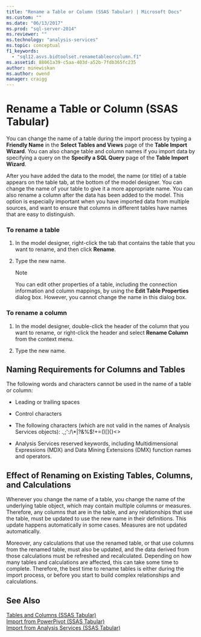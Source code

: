 ```yaml
---
title: "Rename a Table or Column (SSAS Tabular) | Microsoft Docs"
ms.custom: ""
ms.date: "06/13/2017"
ms.prod: "sql-server-2014"
ms.reviewer: ""
ms.technology: "analysis-services"
ms.topic: conceptual
f1_keywords: 
  - "sql12.asvs.bidtoolset.renametableorcolumn.f1"
ms.assetid: 88061a39-c5aa-403d-a52b-7fdb365fc235
author: minewiskan
ms.author: owend
manager: craigg
---
```

# Rename a Table or Column (SSAS Tabular)
  You can change the name of a table during the import process by typing a **Friendly Name** in the **Select Tables and Views** page of the **Table Import Wizard**. You can also change table and column names if you import data by specifying a query on the **Specify a SQL Query** page of the **Table Import Wizard**.  
  
 After you have added the data to the model, the name (or title) of a table appears on the table tab, at the bottom of the model designer. You can change the name of your table to give it a more appropriate name. You can also rename a column after the data has been added to the model. This option is especially important when you have imported data from multiple sources, and want to ensure that columns in different tables have names that are easy to distinguish.  
  
### To rename a table  
  
1.  In the model designer, right-click the tab that contains the table that you want to rename, and then click **Rename**.  
  
2.  Type the new name.  
  
    > [!NOTE]  
    >  You can edit other properties of a table, including the connection information and column mappings, by using the **Edit Table Properties** dialog box. However, you cannot change the name in this dialog box.  
  
### To rename a column  
  
1.  In the model designer, double-click the header of the column that you want to rename, or right-click the header and select **Rename Column** from the context menu.  
  
2.  Type the new name.  
  
## Naming Requirements for Columns and Tables  
 The following words and characters cannot be used in the name of a table or column:  
  
-   Leading or trailing spaces  
  
-   Control characters  
  
-   The following characters (which are not valid in the names of Analysis Services objects): .,;':/\\*|?&%$!+=()[]{}<>  
  
-   Analysis Services reserved keywords, including Multidimensional Expressions (MDX) and Data Mining Extensions (DMX) function names and operators.  
  
## Effect of Renaming on Existing Tables, Columns, and Calculations  
 Whenever you change the name of a table, you change the name of the underlying table object, which may contain multiple columns or measures. Therefore, any columns that are in the table, and any relationships that use the table, must be updated to use the new name in their definitions. This update happens automatically in some cases. Measures are not updated automatically.  
  
 Moreover, any calculations that use the renamed table, or that use columns from the renamed table, must also be updated, and the data derived from those calculations must be refreshed and recalculated. Depending on how many tables and calculations are affected, this can take some time to complete. Therefore, the best time to rename tables is either during the import process, or before you start to build complex relationships and calculations.  
  
## See Also  
 [Tables and Columns &#40;SSAS Tabular&#41;](tables-and-columns-ssas-tabular.md)   
 [Import from PowerPivot &#40;SSAS Tabular&#41;](import-from-power-pivot-ssas-tabular.md)   
 [Import from Analysis Services &#40;SSAS Tabular&#41;](import-from-analysis-services-ssas-tabular.md)  
  
  
